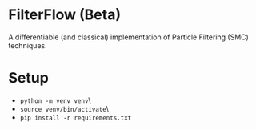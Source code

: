 # FilterFlow (Beta)

A differentiable (and classical) implementation of Particle Filtering (SMC) techniques.

# Setup
- `python -m venv venv`\
- `source venv/bin/activate`\
- `pip install -r requirements.txt`
